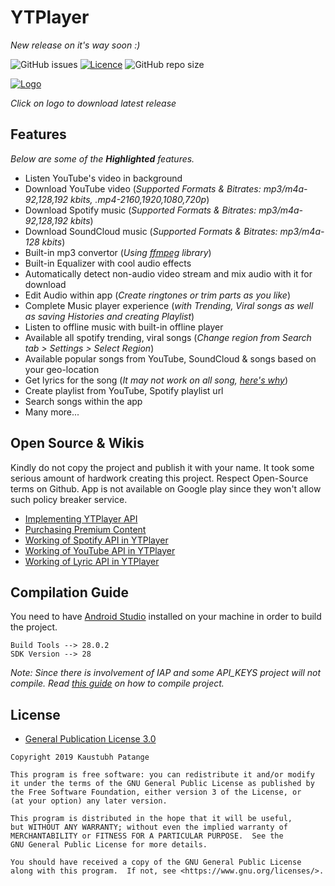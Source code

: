 # YTPlayer

_New release on it's way soon :)_

![GitHub issues](https://img.shields.io/github/issues/KaustubhPatange/YTPlayer.svg)
[![Licence](https://img.shields.io/badge/license-GPLv3-blue.svg?style=flat-square)](https://www.gnu.org/licenses/gpl-3.0.en.html)
![GitHub repo size](https://img.shields.io/github/repo-size/KaustubhPatange/YTPlayer.svg)

[![Logo](https://github.com/KaustubhPatange/YTPlayer/raw/master/app/src/main/res/mipmap-xxxhdpi/ic_launcher.png)](https://kaustubhpatange.github.io/YTPlayer/) 

*Click on logo to download latest release*

## Features

*Below are some of the **Highlighted** features.*

* Listen YouTube's video in background
* Download YouTube video (*Supported Formats & Bitrates: mp3/m4a-92,128,192 kbits, .mp4-2160,1920,1080,720p*)
* Download Spotify music (*Supported Formats & Bitrates: mp3/m4a-92,128,192 kbits*)
* Download SoundCloud music (*Supported Formats & Bitrates: mp3/m4a-128 kbits*)
* Built-in mp3 convertor (_Using [ffmpeg](https://ffmpeg.org/) library_)
* Built-in Equalizer with cool audio effects
* Automatically detect non-audio video stream and mix audio with it for download
* Edit Audio within app (*Create ringtones or trim parts as you like*)
* Complete Music player experience (*with Trending, Viral songs as well as saving Histories and creating Playlist*)
* Listen to offline music with built-in offline player
* Available all spotify trending, viral songs (*Change region from Search tab > Settings > Select Region*)
* Available popular songs from YouTube, SoundCloud & songs based on your geo-location
* Get lyrics for the song (_It may not work on all song, [here's why](https://github.com/KaustubhPatange/YTPlayer/wiki/Working-of-Lyric-API)_)
* Create playlist from YouTube, Spotify playlist url
* Search songs within the app
* Many more...

## Open Source & Wikis
Kindly do not copy the project and publish it with your name. It took some serious amount of hardwork creating this project. Respect Open-Source terms on Github. App is not available on Google play since they won't allow such policy breaker service.

* [Implementing YTPlayer API](https://github.com/KaustubhPatange/YTPlayer/wiki/Implementing-YTPlayer-API)
* [Purchasing Premium Content](https://github.com/KaustubhPatange/YTPlayer/wiki/Purchasing-Premium-Content)
* [Working of Spotify API in YTPlayer](https://github.com/KaustubhPatange/YTPlayer/wiki/Working-of-Spotify-API-in-YTPlayer)
* [Working of YouTube API in YTPlayer](https://github.com/KaustubhPatange/YTPlayer/wiki/Working-of-YouTube-API-in-YTPlayer)
* [Working of Lyric API in YTPlayer](https://github.com/KaustubhPatange/YTPlayer/wiki/Working-of-Lyric-API)



## Compilation Guide
You need to have [Android Studio](https://developer.android.com/studio/index.html) installed on your machine in order to build the project.
```
Build Tools --> 28.0.2
SDK Version --> 28
```
_Note: Since there is involvement of IAP and some API_KEYS project will not compile. Read [this guide](https://github.com/KaustubhPatange/YTPlayer/wiki/Compiling-YTPlayer-project) on how to compile project._

## License

* [General Publication License 3.0](https://www.gnu.org/licenses/gpl-3.0.en.html)

```
Copyright 2019 Kaustubh Patange

This program is free software: you can redistribute it and/or modify
it under the terms of the GNU General Public License as published by
the Free Software Foundation, either version 3 of the License, or
(at your option) any later version.

This program is distributed in the hope that it will be useful,
but WITHOUT ANY WARRANTY; without even the implied warranty of
MERCHANTABILITY or FITNESS FOR A PARTICULAR PURPOSE.  See the
GNU General Public License for more details.

You should have received a copy of the GNU General Public License
along with this program.  If not, see <https://www.gnu.org/licenses/>.
```

